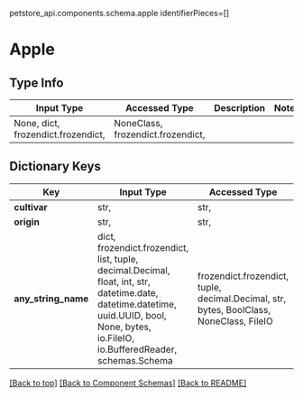 petstore_api.components.schema.apple
identifierPieces=[]

# Apple

## Type Info
Input Type | Accessed Type | Description | Notes
------------ | ------------- | ------------- | -------------
None, dict, frozendict.frozendict,  | NoneClass, frozendict.frozendict,  |  |

## Dictionary Keys
Key | Input Type | Accessed Type | Description | Notes
------------ | ------------- | ------------- | ------------- | -------------
**cultivar** | str,  | str,  |  |
**origin** | str,  | str,  |  | [optional]
**any_string_name** | dict, frozendict.frozendict, list, tuple, decimal.Decimal, float, int, str, datetime.date, datetime.datetime, uuid.UUID, bool, None, bytes, io.FileIO, io.BufferedReader, schemas.Schema | frozendict.frozendict, tuple, decimal.Decimal, str, bytes, BoolClass, NoneClass, FileIO | any string name can be used but the value must be the correct type | [optional]

[[Back to top]](#top) [[Back to Component Schemas]](../../../README.md#Component-Schemas) [[Back to README]](../../../README.md)
